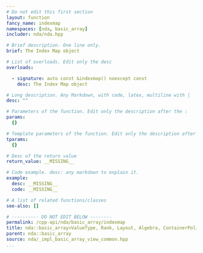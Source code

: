 ```yaml
---
# Do not edit this first section
layout: function
fancy_name: indexmap
namespaces: [nda, basic_array]
includer: nda/nda.hpp

# Brief description. One line only.
brief: The Index Map object

# List of overloads. Edit only the desc
overloads:

  - signature: auto const &indexmap() noexcept const
    desc: The Index Map object

# Long description. Any Markdown, with code, latex, multiline with |
desc: ""

# Parameters of the function. Edit only the description after the :
params:
  {}

# Template parameters of the function. Edit only the description after the :
tparams:
  {}

# Desc of the return value
return_value: __MISSING__

# Code example. desc: any markdown to explain it.
example:
  desc: __MISSING__
  code: __MISSING__

# A list of related functions/classes
see-also: []

# ---------- DO NOT EDIT BELOW --------
permalink: /cpp-api/nda/basic_array/indexmap
title: nda::basic_array<ValueType, Rank, Layout, Algebra, ContainerPolicy>::indexmap
parent: nda::basic_array
source: nda/_impl_basic_array_view_common.hpp
...
```


